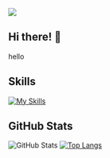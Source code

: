 
![](https://komarev.com/ghpvc/?username=AGE-00&color=blue&style=plastic)
## Hi there! 👋
hello
## Skills
[![My Skills](https://skillicons.dev/icons?i=anaconda,github,vscode,python&perline=8)](https://skillicons.dev)
## GitHub Stats
![GitHub Stats](https://github-readme-stats.vercel.app/api?username=AGE-00&show_icons=true&theme=white)
[![Top Langs](https://github-readme-stats.vercel.app/api/top-langs/?username=AGE-00&layout=compact&theme=dark)](https://github.com/AGE-00) 
